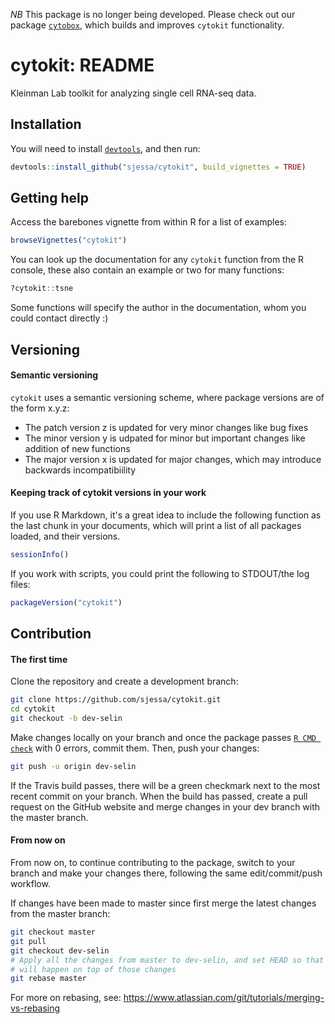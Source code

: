 
*NB* This package is no longer being developed. Please check out our package [`cytobox`](https://github.com/fungenomics/cytobox), which builds and improves `cytokit` functionality.


# cytokit: README
Kleinman Lab toolkit for analyzing single cell RNA-seq data.
<!---Link to vignette: [https://rawgit.com/sjessa/cytokit/master/vignettes/cytokit.html](https://rawgit.com/sjessa/cytokit/master/vignettes/cytokit.html) -->


## Installation

You will need to install [`devtools`](https://cran.r-project.org/web/packages/devtools/), and then run:

```r
devtools::install_github("sjessa/cytokit", build_vignettes = TRUE)

```

## Getting help

Access the barebones vignette from within R for a list of examples:

```r
browseVignettes("cytokit")
```

<!---Or checkout the version saved in the repository (not necessarily up to date!) here: https://rawgit.com/sjessa/cytokit/master/vignettes/cytokit.html-->

You can look up the documentation for any `cytokit` function from the R console,
these also contain an example or two for many functions:
```r
?cytokit::tsne
```

Some functions will specify the author in the documentation, whom you could contact directly :)

## Versioning

#### Semantic versioning

`cytokit` uses a semantic versioning scheme, where package versions are of the form x.y.z:

- The patch version z is updated for very minor changes like bug fixes
- The minor version y is udpated for minor but important changes like addition of new functions
- The major version x is updated for major changes, which may introduce backwards incompatibiility

#### Keeping track of cytokit versions in your work

If you use R Markdown, it's a great idea to include the following function as the last chunk in your
documents, which will print a list of all packages loaded, and their versions.

```r
sessionInfo()
```

If you work with scripts, you could print the following to STDOUT/the log files:

```r
packageVersion("cytokit")
```

## Contribution

#### The first time

Clone the repository and create a development branch:
```bash
git clone https://github.com/sjessa/cytokit.git
cd cytokit
git checkout -b dev-selin
```

Make changes locally on your branch and once the package passes [`R CMD check`](http://r-pkgs.had.co.nz/check.html) with 0 errors,
commit them. Then, push your changes:
```bash
git push -u origin dev-selin
```

If the Travis build passes, there will be a green checkmark next to the 
most recent commit on your branch. When the build has passed, create a pull request on the GitHub website and merge changes in your dev branch with the master branch.

#### From now on

From now on, to continue contributing to the package, switch to your branch and make your
changes there, following the same edit/commit/push workflow. 

If changes have been made to master since first merge the latest changes from the master branch:
```bash
git checkout master
git pull
git checkout dev-selin
# Apply all the changes from master to dev-selin, and set HEAD so that new work
# will happen on top of those changes
git rebase master
```
 
For more on rebasing, see: https://www.atlassian.com/git/tutorials/merging-vs-rebasing
